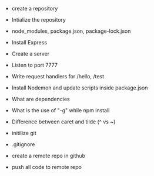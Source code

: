 - create a repository
- Intialize the repository
- node_modules, package.json, package-lock.json
- Install Express
- Create a server
- Listen to port 7777
- Write request handlers for /hello, /test
- Install Nodemon and update scripts inside package.json
- What are dependencies
- What is the use of "-g" while npm install
- Difference between caret and tilde (^ vs ~) 

- initilize git
- .gitignore
- create a remote repo in github
- push all code to remote repo